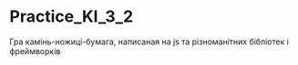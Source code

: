 # Practice_KI_3_2
Гра камінь-ножиці-бумага, написаная на js та різноманітних бібліотек і фреймворків
